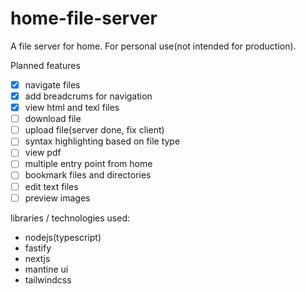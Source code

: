 # home-file-server

A file server for home. For personal use(not intended for production).

Planned features

- [x] navigate files
- [x] add breadcrums for navigation
- [x] view html and texl files
- [ ] download file
- [ ] upload file(server done, fix client)
- [ ] syntax highlighting based on file type
- [ ] view pdf
- [ ] multiple entry point from home
- [ ] bookmark files and directories
- [ ] edit text files
- [ ] preview images

libraries / technologies used:

- nodejs(typescript)
- fastify
- nextjs
- mantine ui
- tailwindcss
